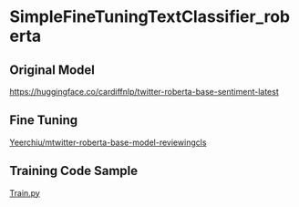 # SimpleFineTuningTextClassifier_roberta
## Original Model
https://huggingface.co/cardiffnlp/twitter-roberta-base-sentiment-latest
## Fine Tuning
[Yeerchiu/mtwitter-roberta-base-model-reviewingcls](https://huggingface.co/Yeerchiu/mtwitter-roberta-base-model-reviewingcls)
## Training Code Sample
[Train.py](https://github.com/Chiuqyan/SimpleFineTuningTextClassifier_roberta/blob/main/Train.py)


